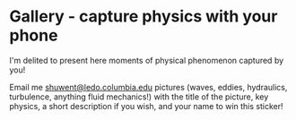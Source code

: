 # Gallery - capture physics with your phone

I'm delited to present here moments of physical phenomenon captured by you! 

Email me shuwent@ledo.columbia.edu pictures (waves, eddies, hydraulics, turbulence, anything fluid mechanics!) with the title of the picture, key physics, a short description if you wish, and your name to win this sticker!



```{tableofcontents}
```
